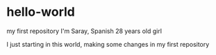 # hello-world
my first repository
I'm Saray, Spanish 28 years old girl

I just starting in this world, making some changes in my first repository
